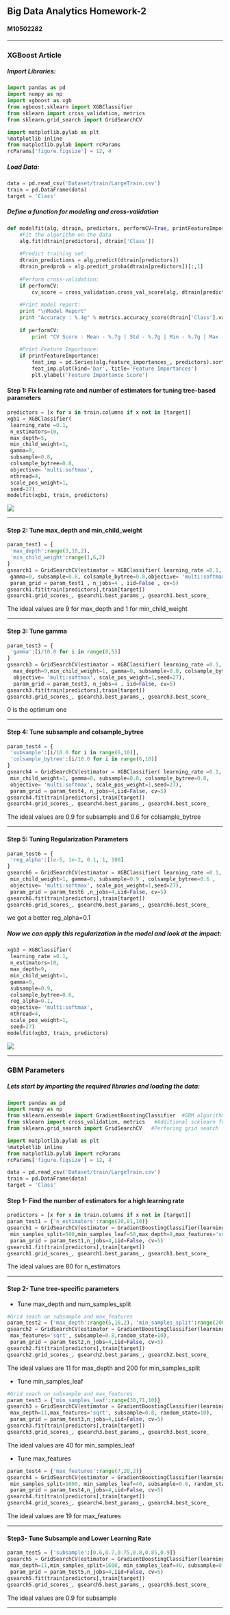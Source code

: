 ## Big Data Analytics Homework-2
####  M10502282 

------------
### XGBoost Article
##### Import Libraries:
```python
import pandas as pd
import numpy as np
import xgboost as xgb
from xgboost.sklearn import XGBClassifier
from sklearn import cross_validation, metrics
from sklearn.grid_search import GridSearchCV

import matplotlib.pylab as plt
%matplotlib inline
from matplotlib.pylab import rcParams
rcParams['figure.figsize'] = 12, 4
```
##### Load Data:
```python
data = pd.read_csv('Dataset/train/LargeTrain.csv')
train = pd.DataFrame(data)
target = 'Class'
```
##### Define a function for modeling and cross-validation
```python
def modelfit(alg, dtrain, predictors, performCV=True, printFeatureImportance=True, cv_folds=5):
    #Fit the algorithm on the data
    alg.fit(dtrain[predictors], dtrain['Class'])
        
    #Predict training set:
    dtrain_predictions = alg.predict(dtrain[predictors])
    dtrain_predprob = alg.predict_proba(dtrain[predictors])[:,1]
    
    #Perform cross-validation:
    if performCV:
        cv_score = cross_validation.cross_val_score(alg, dtrain[predictors], dtrain['Class'], cv=cv_folds)
    
    #Print model report:
    print "\nModel Report"
    print "Accuracy : %.4g" % metrics.accuracy_score(dtrain['Class'].values, dtrain_predictions)
    
    if performCV:
        print "CV Score : Mean - %.7g | Std - %.7g | Min - %.7g | Max - %.7g" % (np.mean(cv_score),np.std(cv_score),np.min(cv_score),np.max(cv_score))
        
    #Print Feature Importance:
    if printFeatureImportance:
        feat_imp = pd.Series(alg.feature_importances_, predictors).sort_values(ascending=False)
        feat_imp.plot(kind='bar', title='Feature Importances')
        plt.ylabel('Feature Importance Score')
```
#### Step 1: Fix learning rate and number of estimators for tuning tree-based parameters
```python
predictors = [x for x in train.columns if x not in [target]]
xgb1 = XGBClassifier(
 learning_rate =0.1,
 n_estimators=10,
 max_depth=5,
 min_child_weight=1,
 gamma=0,
 subsample=0.8,
 colsample_bytree=0.8,
 objective= 'multi:softmax',
 nthread=4,
 scale_pos_weight=1,
 seed=27)
modelfit(xgb1, train, predictors)
```
![](https://github.com/Liu-Yi-Chi/Big_Data_Analytics_HW2/blob/master/img/Default.PNG)

------------
#### Step 2: Tune max_depth and min_child_weight
```python
param_test1 = {
 'max_depth':range(3,10,2),
 'min_child_weight':range(1,6,2)
}
gsearch1 = GridSearchCV(estimator = XGBClassifier( learning_rate =0.1, n_estimators=10, max_depth=5,min_child_weight=1,
 gamma=0, subsample=0.8, colsample_bytree=0.8,objective= 'multi:softmax', scale_pos_weight=1, seed=27),
 param_grid = param_test1 , n_jobs=4 , iid=False , cv=5)
gsearch1.fit(train[predictors],train[target])
gsearch1.grid_scores_, gsearch1.best_params_, gsearch1.best_score_
```
The ideal values are 9 for max_depth and 1 for min_child_weight

------------
#### Step 3: Tune gamma
```python
param_test3 = {
 'gamma':[i/10.0 for i in range(0,5)]
}
gsearch3 = GridSearchCV(estimator = XGBClassifier( learning_rate =0.1, n_estimators=10, 
  max_depth=9,min_child_weight=1, gamma=0, subsample=0.8, colsample_bytree=0.8,
  objective= 'multi:softmax', scale_pos_weight=1,seed=27), 
  param_grid = param_test3, n_jobs=4 , iid=False, cv=5)
gsearch3.fit(train[predictors],train[target])
gsearch3.grid_scores_, gsearch3.best_params_, gsearch3.best_score_
```
 0 is the optimum one

------------
#### Step 4: Tune subsample and colsample_bytree
```python
param_test4 = {
 'subsample':[i/10.0 for i in range(6,10)],
 'colsample_bytree':[i/10.0 for i in range(6,10)]
}
gsearch4 = GridSearchCV(estimator = XGBClassifier( learning_rate =0.1, n_estimators=10, max_depth=9,
 min_child_weight=1, gamma=0, subsample=0.8, colsample_bytree=0.8,
 objective= 'multi:softmax', scale_pos_weight=1,seed=27), 
 param_grid = param_test4, n_jobs=4,iid=False, cv=5)
gsearch4.fit(train[predictors],train[target])
gsearch4.grid_scores_, gsearch4.best_params_, gsearch4.best_score_
```
The ideal values are 0.9 for subsample and 0.6 for colsample_bytree

------------
#### Step 5: Tuning Regularization Parameters
```python
param_test6 = {
 'reg_alpha':[1e-5, 1e-2, 0.1, 1, 100]
}
gsearch6 = GridSearchCV(estimator = XGBClassifier( learning_rate =0.1, n_estimators=10, max_depth=9,
 min_child_weight=1, gamma=0, subsample=0.9 , colsample_bytree=0.6 ,
 objective= 'multi:softmax', scale_pos_weight=1,seed=27), 
 param_grid = param_test6 ,n_jobs=4,iid=False, cv=5)
gsearch6.fit(train[predictors],train[target])
gsearch6.grid_scores_, gsearch6.best_params_, gsearch6.best_score_
```
we got a better reg_alpha=0.1
##### Now we can apply this regularization in the model and look at the impact:
```python
xgb3 = XGBClassifier(
 learning_rate =0.1,
 n_estimators=10,
 max_depth=9,
 min_child_weight=1,
 gamma=0,
 subsample=0.9,
 colsample_bytree=0.6,
 reg_alpha=0.1,
 objective= 'multi:softmax',
 nthread=4,
 scale_pos_weight=1,
 seed=27)
modelfit(xgb3, train, predictors)
```
![](https://github.com/Liu-Yi-Chi/Big_Data_Analytics_HW2/blob/master/img/Tune.PNG)

------------
### GBM Parameters
##### Lets start by importing the required libraries and loading the data:
```python
import pandas as pd
import numpy as np
from sklearn.ensemble import GradientBoostingClassifier  #GBM algorithm
from sklearn import cross_validation, metrics   #Additional scklearn functions
from sklearn.grid_search import GridSearchCV   #Perforing grid search

import matplotlib.pylab as plt
%matplotlib inline
from matplotlib.pylab import rcParams
rcParams['figure.figsize'] = 12, 4

data = pd.read_csv('Dataset/train/LargeTrain.csv')
train = pd.DataFrame(data)
target = 'Class'
```
#### Step 1- Find the number of estimators for a high learning rate
```python
predictors = [x for x in train.columns if x not in [target]]
param_test1 = {'n_estimators':range(20,81,10)}
gsearch1 = GridSearchCV(estimator = GradientBoostingClassifier(learning_rate=0.1,
 min_samples_split=500,min_samples_leaf=50,max_depth=8,max_features='sqrt',subsample=0.8,random_state=10), 
 param_grid = param_test1,n_jobs=4,iid=False, cv=5)
gsearch1.fit(train[predictors],train[target])
gsearch1.grid_scores_, gsearch1.best_params_, gsearch1.best_score_
```
The ideal values are 80 for n_estimators

------------
#### Step 2- Tune tree-specific parameters
- Tune max_depth and num_samples_split


```python
#Grid seach on subsample and max_features
param_test2 = {'max_depth':range(5,16,2), 'min_samples_split':range(200,1001,200)}
gsearch2 = GridSearchCV(estimator = GradientBoostingClassifier(learning_rate=0.1, n_estimators=80,
 max_features='sqrt', subsample=0.8,random_state=10), 
 param_grid = param_test2,n_jobs=4,iid=False, cv=5)
gsearch2.fit(train[predictors],train[target])
gsearch2.grid_scores_, gsearch2.best_params_, gsearch2.best_score_
```
The ideal values are 11 for max_depth and 200 for min_samples_split

- Tune min_samples_leaf

```python
#Grid seach on subsample and max_features
param_test3 = {'min_samples_leaf':range(30,71,10)}
gsearch3 = GridSearchCV(estimator = GradientBoostingClassifier(learning_rate=0.1, n_estimators=80,
 max_depth=11,max_features='sqrt', subsample=0.8, random_state=10), 
 param_grid = param_test3,n_jobs=4,iid=False, cv=5)
gsearch3.fit(train[predictors],train[target])
gsearch3.grid_scores_, gsearch3.best_params_, gsearch3.best_score_
```
The ideal values are 40 for min_samples_leaf

- Tune max_features

```python
param_test4 = {'max_features':range(7,20,2)}
gsearch4 = GridSearchCV(estimator = GradientBoostingClassifier(learning_rate=0.1, n_estimators=80,max_depth=11, 
 min_samples_split=1600, min_samples_leaf=40, subsample=0.8, random_state=10),
 param_grid = param_test4,n_jobs=4,iid=False, cv=5)
gsearch4.fit(train[predictors],train[target])
gsearch4.grid_scores_, gsearch4.best_params_, gsearch4.best_score_
```
The ideal values are 19 for max_features

------------
#### Step3- Tune Subsample and Lower Learning Rate

```python
param_test5 = {'subsample':[0.6,0.7,0.75,0.8,0.85,0.9]}
gsearch5 = GridSearchCV(estimator = GradientBoostingClassifier(learning_rate=0.1, n_estimators=80,
 max_depth=11,min_samples_split=1600, min_samples_leaf=40, subsample=0.8, random_state=10,max_features=19),
 param_grid = param_test5,n_jobs=4,iid=False, cv=5)
gsearch5.fit(train[predictors],train[target])
gsearch5.grid_scores_, gsearch5.best_params_, gsearch5.best_score_
```
The ideal values are 0.9 for subsample

----------------